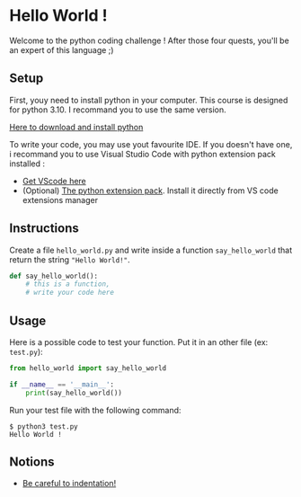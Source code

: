 # Hello World !

Welcome to the python coding challenge ! After those four quests, you'll be an expert of this language ;) 

## Setup

First, youy need to install python in your computer. This course is designed for python 3.10. I recommand you to use the same version.

[Here to download and install python](https://www.python.org/downloads/)

To write your code, you may use yout favourite IDE. If you doesn't have one, i recommand you to use Visual Studio Code with python extension pack installed :

* [Get VScode here](https://code.visualstudio.com/)
* (Optional) [The python extension pack](https://marketplace.visualstudio.com/items?itemName=donjayamanne.python-extension-pack). Install it directly from VS code extensions manager

## Instructions

Create a file `hello_world.py` and write inside a function `say_hello_world` that return the string `"Hello World!"`.

```python
def say_hello_world():
    # this is a function,
    # write your code here
```

## Usage

Here is a possible code to test your function. Put it in an other file (ex: `test.py`):

```python
from hello_world import say_hello_world

if __name__ == '__main__':
    print(say_hello_world())
```

Run your test file with the following command:

```shell
$ python3 test.py
Hello World !
```

## Notions

* [Be careful to indentation!](https://www.w3schools.com/python/gloss_python_indentation.asp)
